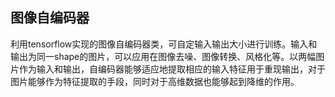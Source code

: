 ## 图像自编码器
利用tensorflow实现的图像自编码器类，可自定输入输出大小进行训练。输入和输出为同一shape的图片，可以应用在图像去噪、图像转换、风格化等。以两幅图片作为输入和输出，自编码器能够适应地提取相应的输入特征用于重现输出，对于图片能够作为特征提取的手段，同时对于高维数据也能够起到降维的作用。